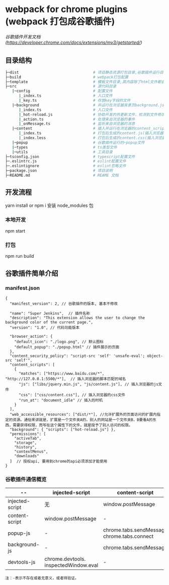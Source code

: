 # webpack for chrome plugins (webpack 打包成谷歌插件)

###### 谷歌插件开发文档 (https://developer.chrome.com/docs/extensions/mv3/getstarted/)

## 目录结构

```bash
├─dist                                 # 项目静态资源打包目录,谷歌插件运行目录
├─build                                # webpack打包配置
├─template                             # 模板文件目录,其内容除了html文件都会被复制到dist打包目录
├─src                                  # 源代码目录
   |─config                            # 配置文件
      |_index.ts                       # 入口文件
      |_key.ts                         # 存放key字段的文件
   |─background                        # 并运行在浏览器背景页background.js文件
      |_index.ts                       # 入口文件
      |_hot-reload.js                  # 协助开发的热更新文件，检测到文件修改会自动刷新popup.html和content.js所在的页面
      |_action.ts                      # 处理来自浏览器的事件
      |_onMessage.ts                   # 监听来自浏览器的消息
   |─content                           # 插入并运行在浏览器的content_scripts文件
      |_index.ts                       # 打包后生成的content.js(插入浏览器的js脚本文件)
      |_index.less                     # 打包后生成的content.css(插入浏览器的css样式文件)
   |─popup                             # 谷歌插件运行的─popup文件
   |─types                             # ts类型文件
   |─utils                             # 工具目录
├─tsconfig.json                        # typescript配置文件
├─.eslintrc.js                         # eslint配置文件
├─.eslintignore                        # eslint忽略文件
├─package.json                         # 项目说明
├─README.md                            # REAME 文档
```

## 开发流程

yarn install or npm i 安装 node_modules 包

### 本地开发

npm start

### 打包

npm run build

## 谷歌插件简单介绍

### manifest.json

```
{
  "manifest_version": 2, // 谷歌插件的版本, 基本不修改

  "name": "Super Jenkins",  // 插件名称
  "description": "This extension allows the user to change the background color of the current page.",
  "version": "1.0", // 代码功能版本

  "browser_action": {
    "default_icon": "./logo.png", // 默认图标
    "default_popup": "./popup.html" // 插件展示的页面
  },
  "content_security_policy": "script-src 'self' 'unsafe-eval'; object-src 'self'",
  "content_scripts": [
    {
      "matches": ["https://www.baidu.com/*", "http://127.0.0.1:5500/*"],  // 插入浏览器的脚本匹配的域名
      "js": ["libs/jquery.min.js", "js/content.js"], // 插入浏览器的js文件
      "css": ["css/content.css"], // 插入浏览器的css文件
      "run_at": "document_idle" // 插入的时机
    }
  ],
  "web_accessible_resources": ["dist/*"], //允许扩展外的页面访问的扩展内指定的资源。通俗来讲就是，扩展是一个文件夹A的，别人的网站是一个文件夹B，B要看A的东西，需要获得权限，而写在这个属性下的文件，就是授予了别人访问的权限。
  "background": { "scripts": ["hot-reload.js"] },
  "permissions": [
    "activeTab",
    "storage",
    "history",
    "contextMenus",
    "downloads"
  ]  // 授权api, 要用到chrome的api必须添加才能使用
}

```

### 谷歌插件通信概览


| --     | injected-script | content-script | popup-js | background-js |
| ------ | --------------- | -------------- | -------- | ------------- |
| injected-script | 无 | window.postMessage | 无 | 无
content-script | window.postMessage | - | chrome.runtime.sendMessage chrome.runtime.connect | chrome.runtime.sendMessage chrome.runtime.connect
popup-js | - | chrome.tabs.sendMessage chrome.tabs.connect | - | chrome.extension. getBackgroundPage()
background-js | - | chrome.tabs.sendMessage | chrome.tabs.connect chrome.extension.getViews | -
devtools-js | chrome.devtools. inspectedWindow.eval | - | chrome.runtime.sendMessage | chrome.runtime.sendMessage |

```
注：-表示不存在或者无意义，或者待验证。
```